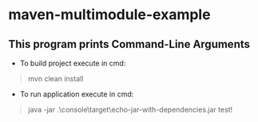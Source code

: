# maven-multimodule-example

## This program prints Command-Line Arguments

* To build project execute in cmd: 
> mvn clean install

* To run application execute in cmd:

> java -jar .\console\target\echo-jar-with-dependencies.jar test!
